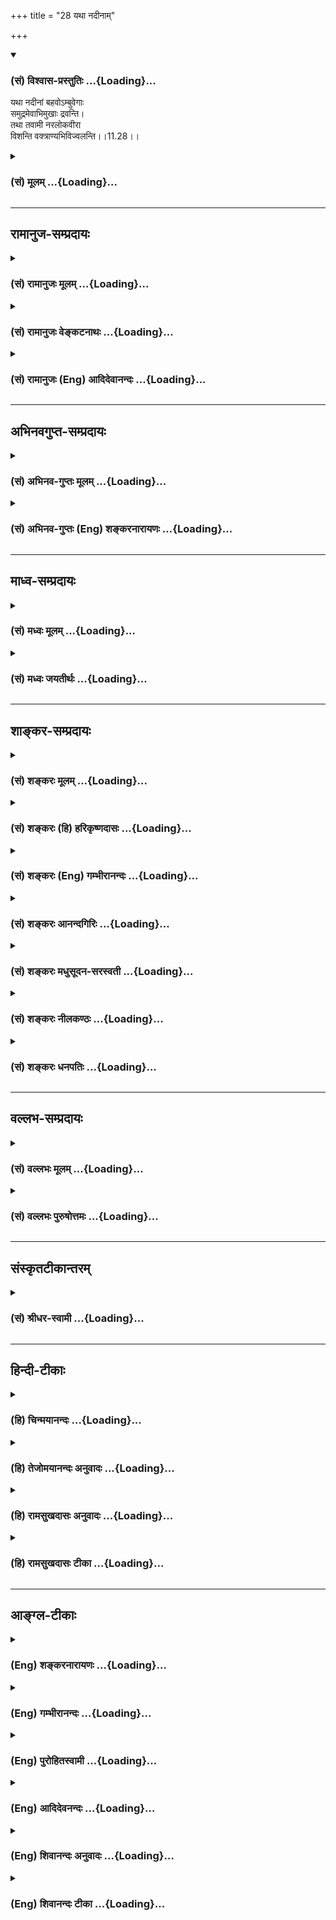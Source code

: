 +++
title = "28 यथा नदीनाम्"

+++
<div class="js_include" newlevelforh1="3" title="(सं) विश्वास-प्रस्तुतिः" unfilled url="/purANam/mahAbhAratam/06-bhIShma-parva/02-bhagavad-gItA-parva/saMskRtam/vishvAsa-prastutiH/11_vishva-rUpa-darshana/28_yathA_nadInAm.md">
<details open><summary><h3>(सं) विश्वास-प्रस्तुतिः ...{Loading}...</h3></summary>

यथा नदीनां बहवोऽम्बुवेगाः  
समुद्रमेवाभिमुखाः द्रवन्ति।  
तथा तवामी नरलोकवीरा  
विशन्ति वक्त्राण्यभिविज्वलन्ति।।11.28।।
</details>
</div>
<div class="js_include collapsed" newlevelforh1="3" title="(सं) मूलम्" unfilled url="/purANam/mahAbhAratam/06-bhIShma-parva/02-bhagavad-gItA-parva/saMskRtam/mUlam/11_vishva-rUpa-darshana/28_yathA_nadInAm.md">
<details><summary><h3>(सं) मूलम् ...{Loading}...</h3></summary>

यथा नदीनां बहवोऽम्बुवेगाः  
समुद्रमेवाभिमुखाः द्रवन्ति।  
तथा तवामी नरलोकवीरा  
विशन्ति वक्त्राण्यभिविज्वलन्ति।।11.28।।
</details>
</div>


_________________
## रामानुज-सम्प्रदायः
<div class="js_include collapsed" newlevelforh1="3" title="(सं) रामानुजः मूलम्" unfilled url="/purANam/mahAbhAratam/06-bhIShma-parva/02-bhagavad-gItA-parva/saMskRtam/rAmAnujaH/mUlam/11_vishva-rUpa-darshana/28_yathA_nadInAm.md">
<details><summary><h3>(सं) रामानुजः मूलम् ...{Loading}...</h3></summary>

।।11.28।। एते राज**लोका बहवो नदीनाम्** अम्बुप्रवाहाः **समुद्रम्** इव
**प्रदीप्तज्वलनम्** इव च शलभाः **तव वक्त्राणि अभिविज्वलन्ति** स्वयम् एव
त्वरमाणा आत्म**नाशाय** विशन्ति।

</details>
</div>
<div class="js_include collapsed" newlevelforh1="3" title="(सं) रामानुजः वेङ्कटनाथः" unfilled url="/purANam/mahAbhAratam/06-bhIShma-parva/02-bhagavad-gItA-parva/saMskRtam/rAmAnujaH/venkaTanAthaH/11_vishva-rUpa-darshana/28_yathA_nadInAm.md">
<details><summary><h3>(सं) रामानुजः वेङ्कटनाथः ...{Loading}...</h3></summary>

  
  
।।11.28।। त्वरमाणाः \[11।27\] इत्युक्तस्वव्यापारमूलविनाशत्वे; सर्वेषां
चैकस्मिन्नेवोपसंहारे तस्य चैकस्य
सर्वसंहारानुगुणसामान्याकारेणावस्थानमात्रे च दृष्टान्तद्वयं
श्लोकद्वयेनोच्यते -- यथेति। पाण्डवादीनां सर्वेषामपि
विनाशानभिधानाज्जगत्प्रतपन्तीत्येतावन्मात्रस्य चानन्तरमुक्तेःनरलोकवीराः
इत्युक्त एवार्थोलोकाः इत्युक्त इत्यभिप्रायेणएते राजलोका इति सङ्कलय्य
कथितम्। अम्बुवेगाः इत्यत्र वेगशब्दस्यात्र वेगवद्विषयत्वव्यञ्जनाय
प्रवाहशब्दः। पतङ्गशब्दस्यानेकार्थस्यात्र शकुन्तादिविषयत्वव्यावर्तनायशलभा
इत्युक्तम्। अभिविज्वलन्ति इति पदं पूर्वश्लोकस्थमपि
समनन्तरश्लोकगतज्वलनदृष्टान्तौपयिकमिति व्यञ्जनाय ज्वलनदृष्टान्तादनन्तरं
पठितम्। समृद्धवेगाः
इत्येतत्प्रागुक्तत्वरमाणपदसमानार्थमित्यभिप्रेत्यस्वयमेव त्वरमाणा
इत्युक्तम्। पतङ्गानां प्रदीपादिषु पक्षवेगादिभिर्नाशकत्वस्यापि
सम्भवात्तद्व्यवच्छेदःप्रदीप्तज्वलनम् इति वचनेन विवक्षित इति
व्यञ्जनायआत्मनाशायेत्युक्तम्। नदीप्रवाहस्य नाशो नाम
पृथग्भूतप्रवाहाकारत्यागः येन नदीप्रवाहव्यपदेशस्तस्मिन्नेव द्रव्ये
निवर्तते पतङ्गानां तु द्रव्यान्तरव्यपदेशयोग्यभस्मताद्यापत्तिरिति
प्रकारभेदप्रदर्शनाय दृष्टान्तद्वयाभिधानम्। यद्वा स्वेच्छया
निवर्तितुमशक्यमित्येवमभिप्रायः प्रवाहदृष्टान्तः तथाविधस्य विनाशस्य
स्वेच्छामूलव्यापारहेतुकत्वव्यञ्जनाय पतङ्गदृष्टान्तः। ईश्वरस्यापि च
सर्वप्रवेशेऽप्यपरिपूर्णत्वविवक्षया समुद्रनिदर्शनम्; सहसा विध्वंसनाय तु
ज्वलनोदाहरणम्।

</details>
</div>
<div class="js_include collapsed" newlevelforh1="3" title="(सं) रामानुजः (Eng) आदिदेवानन्दः" unfilled url="/purANam/mahAbhAratam/06-bhIShma-parva/02-bhagavad-gItA-parva/saMskRtam/rAmAnujaH/english/AdidevAnandaH/11_vishva-rUpa-darshana/28_yathA_nadInAm.md">
<details><summary><h3>(सं) रामानुजः (Eng) आदिदेवानन्दः ...{Loading}...</h3></summary>

11.28 - 11.29 These innumerable kings rush to their destruction in Your
flaming mouths, even as many torrents of rivers flow towards the ocean
and moths rush into a blazing fire.

</details>
</div>


_________________
## अभिनवगुप्त-सम्प्रदायः
<div class="js_include collapsed" newlevelforh1="3" title="(सं) अभिनव-गुप्तः मूलम्" unfilled url="/purANam/mahAbhAratam/06-bhIShma-parva/02-bhagavad-gItA-parva/saMskRtam/abhinava-guptaH/mUlam/11_vishva-rUpa-darshana/28_yathA_nadInAm.md">
<details><summary><h3>(सं) अभिनव-गुप्तः मूलम् ...{Loading}...</h3></summary>

।।11.28।। No commentary.  
  

</details>
</div>
<div class="js_include collapsed" newlevelforh1="3" title="(सं) अभिनव-गुप्तः (Eng) शङ्करनारायणः" unfilled url="/purANam/mahAbhAratam/06-bhIShma-parva/02-bhagavad-gItA-parva/saMskRtam/abhinava-guptaH/english/shankaranArAyaNaH/11_vishva-rUpa-darshana/28_yathA_nadInAm.md">
<details><summary><h3>(सं) अभिनव-गुप्तः (Eng) शङ्करनारायणः ...{Loading}...</h3></summary>

11.28 Sri Abhinavagupta did not comment upon this sloka.

</details>
</div>


_________________
## माध्व-सम्प्रदायः
<div class="js_include collapsed" newlevelforh1="3" title="(सं) मध्वः मूलम्" unfilled url="/purANam/mahAbhAratam/06-bhIShma-parva/02-bhagavad-gItA-parva/saMskRtam/madhvaH/mUlam/11_vishva-rUpa-darshana/28_yathA_nadInAm.md">
<details><summary><h3>(सं) मध्वः मूलम् ...{Loading}...</h3></summary>

।।11.28।। Sri Madhvacharya did not comment on this sloka.,

</details>
</div>
<div class="js_include collapsed" newlevelforh1="3" title="(सं) मध्वः जयतीर्थः" unfilled url="/purANam/mahAbhAratam/06-bhIShma-parva/02-bhagavad-gItA-parva/saMskRtam/madhvaH/jayatIrthaH/11_vishva-rUpa-darshana/28_yathA_nadInAm.md">
<details><summary><h3>(सं) मध्वः जयतीर्थः ...{Loading}...</h3></summary>

।।11.28।। Sri Jayatirtha did not comment on this sloka.  
  

</details>
</div>


_________________
## शाङ्कर-सम्प्रदायः
<div class="js_include collapsed" newlevelforh1="3" title="(सं) शङ्करः मूलम्" unfilled url="/purANam/mahAbhAratam/06-bhIShma-parva/02-bhagavad-gItA-parva/saMskRtam/shankaraH/mUlam/11_vishva-rUpa-darshana/28_yathA_nadInAm.md">
<details><summary><h3>(सं) शङ्करः मूलम् ...{Loading}...</h3></summary>

।।11.28।। --,**यथा नदीनां** स्रवन्तीनां **बहवः** अनेके अम्बूनां वेगाः
**अम्बुवेगाः** त्वराविशेषाः **समुद्रमेव अभिमुखाः** प्रतिमुखाः
**द्रवन्ति** प्रविशन्ति; **तथा** तद्वत; **तव अमी** भीष्मादयः
**नरलोकवीराः** मनुष्यलोके शूराः **विशन्ति वक्त्राणि अभिविज्वलन्ति**
प्रकाशमानानि।। ते किमर्थं प्रविशन्ति कथं च इत्याह --,

</details>
</div>
<div class="js_include collapsed" newlevelforh1="3" title="(सं) शङ्करः (हि) हरिकृष्णदासः" unfilled url="/purANam/mahAbhAratam/06-bhIShma-parva/02-bhagavad-gItA-parva/saMskRtam/shankaraH/hindI/harikRShNadAsaH/11_vishva-rUpa-darshana/28_yathA_nadInAm.md">
<details><summary><h3>(सं) शङ्करः (हि) हरिकृष्णदासः ...{Loading}...</h3></summary>

।।11.28।। वे किस प्रकार मुखोंमें प्रवेश करते हैं; सो कहते हैं --, जैसे
चलती हुई नदियोंके बहुतसे जलप्रवाह बड़े वेगसे समुद्रके सम्मुख हुए ही
दौड़ते हैं -- समुद्रमें ही प्रवेश करते हैं; वैसे ही यह मनुष्यलोकके
शूरवीर भीष्मादि आपके प्रज्वलित प्रकाशमान मुखोंमें प्रवेश कर रहे हैं।  
  

</details>
</div>
<div class="js_include collapsed" newlevelforh1="3" title="(सं) शङ्करः (Eng) गम्भीरानन्दः" unfilled url="/purANam/mahAbhAratam/06-bhIShma-parva/02-bhagavad-gItA-parva/saMskRtam/shankaraH/english/gambhIrAnandaH/11_vishva-rUpa-darshana/28_yathA_nadInAm.md">
<details><summary><h3>(सं) शङ्करः (Eng) गम्भीरानन्दः ...{Loading}...</h3></summary>

11.28 Yatha, as; the bahavah, numerous; ambu-vegah, currents of the
waters, particularly the swift ones; nadinam, of flowing rivers;
dravanti abhimukhah, rush towards, enter into; the samudram, sea; eva,
alone; tatha, so also; do ami, those; nara-loka-virah, heroes of the
human world-Bhisma and others; visanti, enter into; tava, Your;
abhi-vijvalanti, blazing, glowing; vaktrani, mouths. Why do they enter,
and how; In answer Arjuna says:

</details>
</div>
<div class="js_include collapsed" newlevelforh1="3" title="(सं) शङ्करः आनन्दगिरिः" unfilled url="/purANam/mahAbhAratam/06-bhIShma-parva/02-bhagavad-gItA-parva/saMskRtam/shankaraH/AnandagiriH/11_vishva-rUpa-darshana/28_yathA_nadInAm.md">
<details><summary><h3>(सं) शङ्करः आनन्दगिरिः ...{Loading}...</h3></summary>

।।11.28।। उभयोरपि सेनयोरवस्थितानां राज्ञां भगवन्मुखप्रवेशं निदर्शनेन
विशदयति -- **कथमित्यादिना।**

</details>
</div>
<div class="js_include collapsed" newlevelforh1="3" title="(सं) शङ्करः मधुसूदन-सरस्वती" unfilled url="/purANam/mahAbhAratam/06-bhIShma-parva/02-bhagavad-gItA-parva/saMskRtam/shankaraH/madhusUdana-sarasvatI/11_vishva-rUpa-darshana/28_yathA_nadInAm.md">
<details><summary><h3>(सं) शङ्करः मधुसूदन-सरस्वती ...{Loading}...</h3></summary>

।।11.28।। राज्ञां भगवन्मुखप्रवेशने निदर्शनमाह -- यथेति। यथा
नदीनामनेकमार्गप्रवृत्तानां बहवोऽम्बूनां जलानां वेगा वेगवन्तः प्रवाहाः
समुद्राभिमुखाः सन्तः समुद्रमेव द्रवन्ति विशन्ति तथा ते तवामी नरलोकवीरा
विशन्ति वक्त्राण्यभितः सर्वतो ज्वलन्ति। अभिविज्वलन्ति इति वा पाठः।

</details>
</div>
<div class="js_include collapsed" newlevelforh1="3" title="(सं) शङ्करः नीलकण्ठः" unfilled url="/purANam/mahAbhAratam/06-bhIShma-parva/02-bhagavad-gItA-parva/saMskRtam/shankaraH/nIlakaNThaH/11_vishva-rUpa-darshana/28_yathA_nadInAm.md">
<details><summary><h3>(सं) शङ्करः नीलकण्ठः ...{Loading}...</h3></summary>

।।11.28।। इदमेव सदृष्टान्तमाह -- **यथेति।** तव वक्त्राणि विशन्तीति
संबन्धः। अभिविज्वलन्ति सर्वतः जाज्वल्यमानानि।

</details>
</div>
<div class="js_include collapsed" newlevelforh1="3" title="(सं) शङ्करः धनपतिः" unfilled url="/purANam/mahAbhAratam/06-bhIShma-parva/02-bhagavad-gItA-parva/saMskRtam/shankaraH/dhanapatiH/11_vishva-rUpa-darshana/28_yathA_nadInAm.md">
<details><summary><h3>(सं) शङ्करः धनपतिः ...{Loading}...</h3></summary>

।।11.28।। तत्र दृष्टान्तमाह। यथा नदीनां स्त्रवन्तीनां बहवो जलानां वेगाः
समुद्रमेवाभिमुखाः प्रतिमुखा द्रवन्ति विशन्ति तथामी नरलोकवीरास्तव
मुखान्यभिविज्वन्ति प्रकाशभानानि विशन्ति।

</details>
</div>


_________________
## वल्लभ-सम्प्रदायः
<div class="js_include collapsed" newlevelforh1="3" title="(सं) वल्लभः मूलम्" unfilled url="/purANam/mahAbhAratam/06-bhIShma-parva/02-bhagavad-gItA-parva/saMskRtam/vallabhaH/mUlam/11_vishva-rUpa-darshana/28_yathA_nadInAm.md">
<details><summary><h3>(सं) वल्लभः मूलम् ...{Loading}...</h3></summary>

।।11.28 -- 11.29।। यथा नदीनामिति। अम्बुवेगाः समुद्रमिव ते
वक्त्राण्यभिमुखं तत्रैव चेमे नरलोकवीरा नाशाय विशन्ति।

</details>
</div>
<div class="js_include collapsed" newlevelforh1="3" title="(सं) वल्लभः पुरुषोत्तमः" unfilled url="/purANam/mahAbhAratam/06-bhIShma-parva/02-bhagavad-gItA-parva/saMskRtam/vallabhaH/puruShottamaH/11_vishva-rUpa-darshana/28_yathA_nadInAm.md">
<details><summary><h3>(सं) वल्लभः पुरुषोत्तमः ...{Loading}...</h3></summary>

  
  
।।11.28।। प्रवेशे दृष्टान्तमाह -- यथेति। यथा नदीनां बहुधा प्रसरन्तीनां
बहवोऽम्बुवेगाः जलप्रवाहाः समुद्रमेव स्वलयस्थानमेव अभिमुखाः सन्मुखाः
सन्तो द्रवन्ति प्रविशन्ति तथा अमी नरलोकवीराः अभिविज्वलन्ति परितो
दीप्यमानानि तव वक्त्राणि विशन्ति।  
  

</details>
</div>


_________________
## संस्कृतटीकान्तरम्
<div class="js_include collapsed" newlevelforh1="3" title="(सं) श्रीधर-स्वामी" unfilled url="/purANam/mahAbhAratam/06-bhIShma-parva/02-bhagavad-gItA-parva/saMskRtam/shrIdhara-svAmI/11_vishva-rUpa-darshana/28_yathA_nadInAm.md">
<details><summary><h3>(सं) श्रीधर-स्वामी ...{Loading}...</h3></summary>

।।11.28।। प्रवेशमेव दृष्टान्तेनाह **-- यथेति।**
नदीनामनेकमार्गप्रवृत्तानां बहवोऽम्बूनां वारीणां वेगाः प्रवाहाः
समुद्राभिमुखाः सन्तो यथा समुद्रमेव द्रवन्ति प्रविशन्ति तथा अमी ये
नरलोकवीरास्तेऽभिविज्वलन्ति सर्वतः प्रदीप्यमानानि वक्त्राणि प्रविशन्ति।

</details>
</div>


_________________
## हिन्दी-टीकाः
<div class="js_include collapsed" newlevelforh1="3" title="(हि) चिन्मयानन्दः" unfilled url="/purANam/mahAbhAratam/06-bhIShma-parva/02-bhagavad-gItA-parva/hindI/chinmayAnandaH/11_vishva-rUpa-darshana/28_yathA_nadInAm.md">
<details><summary><h3>(हि) चिन्मयानन्दः ...{Loading}...</h3></summary>

।।11.28।। समुद्र से मिलन के लिए आतुर; उसकी ओर वेग से बहने वाली नदियों की
उपमा इस श्लोक में दी गई है। जिस स्रोत से नदी का उद्गम होता है; वहीं से
उसे अपना विशेष व्यक्तित्व प्राप्त हो जाता है। किसी भी एक बिन्दु पर वह
नदी न रुकती है और न आगे बढ़ने से कतराती ही है। अल्पमति का पुरुष यह कह
सकता है कि नदी की प्रत्येक बूँद समीप ही किसी स्थान विशेष की ओर बढ़ रही
है। परन्तु यथार्थवादी पुरुष जानता है कि सभी नदियां समुद्र की ओर ही बहती
जाती हैं; और वे जब तक समुद्र से मिल नहीं जाती तब तक मार्ग के मध्य न कहीं
रुक सकती हैं और न रुकेंगी। समुद्र के साथ एकरूप हो जाने पर विभिन्न नदियों
के समस्त भेद समाप्त हाे जाते हैं। नदी के जल की प्रत्येक बूंद समुद्र से ही
आयी है। प्रथम मेघ के रूप में वह ऊपर पर्वतशिखरों तक पहुंची और वहाँ वर्षा
के रूप में प्रकट हुईनदी तट के क्षेत्रों को जल प्रदान करके खेतों को जीवन
और पोषण देकर वे बूंदें वेगयुक्त प्रवाह के साथ अपने उस प्रभव स्थान में
मिल जाती हैं; जहाँ से उन्होंने यह करुणा की उड़ान भरी थी। इसी प्रकार अपने
समाज की सेवा और संस्कृति का पोषण करने तथा विश्व के सौन्दर्य की वृद्धि
में अपना योगदान देने के लिए समष्टि से ही सभी व्यष्टि जीव प्रकट हुए हैं;
परन्तु उनमें से कोई भी व्यक्ति अपनी इस तीर्थयात्रा के मध्य नहीं रुक सकता
है। सभी को अपने मूल स्रोत की ओर शीघ्रता से बढ़ना होगा। सम्ाुद्र को
प्राप्त होने से नदी की कोई हानि नहीं होती है। यद्यपि मार्ग में उसे कुछ
विशेष गुण प्राप्त होते हैं; जिनके कारण उसे एक विशेष नाम और आकार प्राप्त
हो जाता है; तथपि उसका यह स्वरूप क्षणिक है। यह समुद्र के जल द्वारा शुष्क
भूमि को बहुलता से समृद्ध करने के लिए लिया गया सुविधाजनक रूप है। इस श्लोक
पर जितना अधिक हम विचार करेंगे उतना अधिक उसमें निहित आनन्द हमें प्राप्त
होगा। किसलिये वे प्रवेश करते हैं अर्जुन बताता है कि

</details>
</div>
<div class="js_include collapsed" newlevelforh1="3" title="(हि) तेजोमयानन्दः अनुवादः" unfilled url="/purANam/mahAbhAratam/06-bhIShma-parva/02-bhagavad-gItA-parva/hindI/tejomayAnandaH/anuvAdaH/11_vishva-rUpa-darshana/28_yathA_nadInAm.md">
<details><summary><h3>(हि) तेजोमयानन्दः अनुवादः ...{Loading}...</h3></summary>

।।11.28।। जैसे नदियों के बहुत से जलप्रवाह समुद्र की ओर वेग से बहते हैं,
वैसे ही मनुष्यलोक के ये वीर योद्धागण आपके प्रज्वलित मुखों में प्रवेश
करते हैं।।

</details>
</div>
<div class="js_include collapsed" newlevelforh1="3" title="(हि) रामसुखदासः अनुवादः" unfilled url="/purANam/mahAbhAratam/06-bhIShma-parva/02-bhagavad-gItA-parva/hindI/rAmasukhadAsaH/anuvAdaH/11_vishva-rUpa-darshana/28_yathA_nadInAm.md">
<details><summary><h3>(हि) रामसुखदासः अनुवादः ...{Loading}...</h3></summary>

।।11.28।। जैसे नदियोंके बहुत-से जलके प्रवाह स्वाभाविक ही समुद्रके सम्मुख
दौड़ते हैं, ऐसे ही वे संसारके महान् शूरवीर आपके प्रज्वलित मुखोंमें
प्रवेश कर रहे हैं।

</details>
</div>
<div class="js_include collapsed" newlevelforh1="3" title="(हि) रामसुखदासः टीका" unfilled url="/purANam/mahAbhAratam/06-bhIShma-parva/02-bhagavad-gItA-parva/hindI/rAmasukhadAsaH/TIkA/11_vishva-rUpa-darshana/28_yathA_nadInAm.md">
<details><summary><h3>(हि) रामसुखदासः टीका ...{Loading}...</h3></summary>

।।11.28।।***व्याख्या--*'यथा नदीनां बहवोऽम्बुवेगाः समुद्रमेवाभिमुखा
द्रवन्ति'--**मूलमें जलमात्र समुद्रका है। वही जल बादलोंके द्वारा
वर्षारूपमें पृथ्वीपर बरसकर झरने, नाले आदिको लेकर नदियोंका रूप धारण करता
है। उन नदियोंके जितने वेग हैं, प्रवाह हैं, वे सभी स्वाभाविक ही समुद्रकी
तरफ दौड़ते हैं। कारण कि जलका उद्गम स्थान समुद्र ही है। वे सभी जल-प्रवाह
समुद्रमें जाकर अपने नाम और रूपको छोड़कर अर्थात् गङ्गा, यमुना, सरस्वती
आदि नामोंको और प्रवाहके रूपको छोड़कर समुद्ररूप ही हो जाते हैं। फिर वे
जल-प्रवाह समुद्रके सिवाय अपना कोई अलग, स्वतन्त्र अस्तित्व नहीं रखते।
वास्तवमें तो उनका स्वतन्त्र अस्तित्व पहले भी नहीं था; केवल नदियोंके
प्रवाहरूपमें होनेके कारण वे अलग दीखते थे।

</details>
</div>


_________________
## आङ्ग्ल-टीकाः
<div class="js_include collapsed" newlevelforh1="3" title="(Eng) शङ्करनारायणः" unfilled url="/purANam/mahAbhAratam/06-bhIShma-parva/02-bhagavad-gItA-parva/english/shankaranArAyaNaH/11_vishva-rUpa-darshana/28_yathA_nadInAm.md">
<details><summary><h3>(Eng) शङ्करनारायणः ...{Loading}...</h3></summary>

11.28. Just as many water-rapids of the rivers race heading towards the
ocean alone, in the same manner these heroes of the world of men do
enter into Your mouths flaming all around.

</details>
</div>
<div class="js_include collapsed" newlevelforh1="3" title="(Eng) गम्भीरानन्दः" unfilled url="/purANam/mahAbhAratam/06-bhIShma-parva/02-bhagavad-gItA-parva/english/gambhIrAnandaH/11_vishva-rUpa-darshana/28_yathA_nadInAm.md">
<details><summary><h3>(Eng) गम्भीरानन्दः ...{Loading}...</h3></summary>

11.28 As the numerous currents of the waters of rivers rush towards the
sea alone so also do those heroes of the human world enter into Your
blazing mouths.

</details>
</div>
<div class="js_include collapsed" newlevelforh1="3" title="(Eng) पुरोहितस्वामी" unfilled url="/purANam/mahAbhAratam/06-bhIShma-parva/02-bhagavad-gItA-parva/english/purohitasvAmI/11_vishva-rUpa-darshana/28_yathA_nadInAm.md">
<details><summary><h3>(Eng) पुरोहितस्वामी ...{Loading}...</h3></summary>

11.28 As rivers in flood surge furiously to the ocean, so these heroes,
the greatest among men, fling themselves into Thy flaming mouths.

</details>
</div>
<div class="js_include collapsed" newlevelforh1="3" title="(Eng) आदिदेवनन्दः" unfilled url="/purANam/mahAbhAratam/06-bhIShma-parva/02-bhagavad-gItA-parva/english/AdidevanandaH/11_vishva-rUpa-darshana/28_yathA_nadInAm.md">
<details><summary><h3>(Eng) आदिदेवनन्दः ...{Loading}...</h3></summary>

11.28 As many torrents of rivers flow towards the ocean, so do these
heroes of the world of men enter Your flaming mouths.

</details>
</div>
<div class="js_include collapsed" newlevelforh1="3" title="(Eng) शिवानन्दः अनुवादः" unfilled url="/purANam/mahAbhAratam/06-bhIShma-parva/02-bhagavad-gItA-parva/english/shivAnandaH/anuvAdaH/11_vishva-rUpa-darshana/28_yathA_nadInAm.md">
<details><summary><h3>(Eng) शिवानन्दः अनुवादः ...{Loading}...</h3></summary>

11.28 Verily, just as many torrents of rivers flow towards the ocean,
even so these heroes in the world of men enter Thy flaming mouths.

</details>
</div>
<div class="js_include collapsed" newlevelforh1="3" title="(Eng) शिवानन्दः टीका" unfilled url="/purANam/mahAbhAratam/06-bhIShma-parva/02-bhagavad-gItA-parva/english/shivAnandaH/TIkA/11_vishva-rUpa-darshana/28_yathA_nadInAm.md">
<details><summary><h3>(Eng) शिवानन्दः टीका ...{Loading}...</h3></summary>

11.28 यथा as; नदीनाम् of rivers; बहवः many; अम्बुवेगाः watercurrents;
समुद्रम् to the ocean; एव verily; अभिमुखाः towards; द्रवन्ति flow; तथा
so; तव Thy; अमी these; नरलोकवीराः heroes in the world of men; विशन्ति
enter; वक्त्राणि mouths; अभिविज्वलन्ति flaming.Commentary Ami These
warriors such as Bhishma. Arjuna is now seeing all these warriors,whom
he did not wish to kill; rushing to death. His delusion has vanished. He
thinks now This battle cannot be avoided. It has the sanction of the
Supreme Lord. Why should I worry about the inevitable The Lord has
already destroyed these warriors. I am only an instrument in His hands.
No sin can touch me even if I kill them. This is a just cause also.Why
and how do they enter Arjuna says --

</details>
</div>
